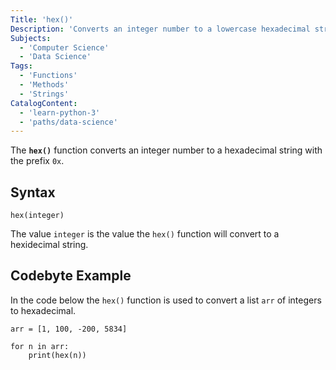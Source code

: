 ```yaml
---
Title: 'hex()'
Description: 'Converts an integer number to a lowercase hexadecimal string.'
Subjects:
  - 'Computer Science'
  - 'Data Science'
Tags:
  - 'Functions'
  - 'Methods'
  - 'Strings'
CatalogContent:
  - 'learn-python-3'
  - 'paths/data-science'
---
```


The **`hex()`** function converts an integer number to a hexadecimal string with the prefix `0x`.

## Syntax

```pseudo
hex(integer)
```

The value `integer` is the value the `hex()` function will convert to a hexidecimal string.

## Codebyte Example

In the code below the `hex()` function is used to convert a list `arr` of integers to hexadecimal.

```codebyte/python
arr = [1, 100, -200, 5834]

for n in arr:
    print(hex(n))
```
